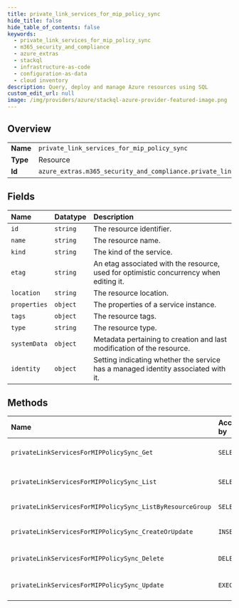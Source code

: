 ```yaml
---
title: private_link_services_for_mip_policy_sync
hide_title: false
hide_table_of_contents: false
keywords:
  - private_link_services_for_mip_policy_sync
  - m365_security_and_compliance
  - azure_extras    
  - stackql
  - infrastructure-as-code
  - configuration-as-data
  - cloud inventory
description: Query, deploy and manage Azure resources using SQL
custom_edit_url: null
image: /img/providers/azure/stackql-azure-provider-featured-image.png
---
```

  
    

## Overview
<table><tbody>
<tr><td><b>Name</b></td><td><code>private_link_services_for_mip_policy_sync</code></td></tr>
<tr><td><b>Type</b></td><td>Resource</td></tr>
<tr><td><b>Id</b></td><td><code>azure_extras.m365_security_and_compliance.private_link_services_for_mip_policy_sync</code></td></tr>
</tbody></table>

## Fields
| Name | Datatype | Description |
|:-----|:---------|:------------|
| `id` | `string` | The resource identifier. |
| `name` | `string` | The resource name. |
| `kind` | `string` | The kind of the service. |
| `etag` | `string` | An etag associated with the resource, used for optimistic concurrency when editing it. |
| `location` | `string` | The resource location. |
| `properties` | `object` | The properties of a service instance. |
| `tags` | `object` | The resource tags. |
| `type` | `string` | The resource type. |
| `systemData` | `object` | Metadata pertaining to creation and last modification of the resource. |
| `identity` | `object` | Setting indicating whether the service has a managed identity associated with it. |
## Methods
| Name | Accessible by | Required Params | Description |
|:-----|:--------------|:----------------|:------------|
| `privateLinkServicesForMIPPolicySync_Get` | `SELECT` | `resourceGroupName, resourceName, subscriptionId` | Get the metadata of a privateLinkServicesForMIPPolicySync resource. |
| `privateLinkServicesForMIPPolicySync_List` | `SELECT` | `subscriptionId` | Get all the privateLinkServicesForMIPPolicySync instances in a subscription. |
| `privateLinkServicesForMIPPolicySync_ListByResourceGroup` | `SELECT` | `resourceGroupName, subscriptionId` | Get all the service instances in a resource group. |
| `privateLinkServicesForMIPPolicySync_CreateOrUpdate` | `INSERT` | `resourceGroupName, resourceName, subscriptionId` | Create or update the metadata of a privateLinkServicesForMIPPolicySync instance. |
| `privateLinkServicesForMIPPolicySync_Delete` | `DELETE` | `resourceGroupName, resourceName, subscriptionId` | Delete a service instance. |
| `privateLinkServicesForMIPPolicySync_Update` | `EXEC` | `resourceGroupName, resourceName, subscriptionId` | Update the metadata of a privateLinkServicesForMIPPolicySync instance. |
